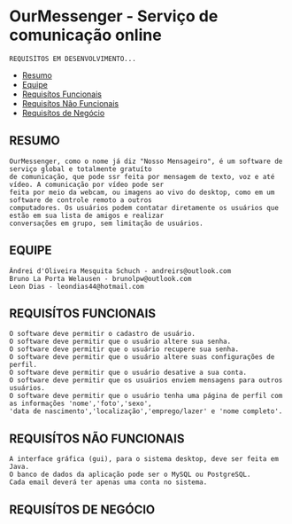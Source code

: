 # OurMessenger - Serviço de comunicação online

    REQUISÍTOS EM DESENVOLVIMENTO...

* [Resumo](#resumo)
* [Equipe](#equipe)
* [Requisítos Funcionais](##requis%C3%8Dtos-funcionais)
* [Requisítos Não Funcionais](#requis%C3%8Dtos-n%C3%83o-funcionais)
* [Requisítos de Negócio](#requis%C3%8Dtos-de-neg%C3%93cio)

## RESUMO

    OurMessenger, como o nome já diz "Nosso Mensageiro", é um software de serviço global e totalmente gratuíto 
    de comunicação, que pode ssr feita por mensagem de texto, voz e até vídeo. A comunicação por vídeo pode ser 
    feita por meio da webcam, ou imagens ao vivo do desktop, como em um software de controle remoto a outros
    computadores. Os usuários podem contatar diretamente os usuários que estão em sua lista de amigos e realizar 
    conversações em grupo, sem limitação de usuários.
## EQUIPE

    Ândrei d'Oliveira Mesquita Schuch - andreirs@outlook.com
    Bruno La Porta Welausen - brunolpw@outlook.com
    Leon Dias - leondias44@hotmail.com    
## REQUISÍTOS FUNCIONAIS

    O software deve permitir o cadastro de usuário.
    O software deve permitir que o usuário altere sua senha.
    O software deve permitir que o usuário recupere sua senha.
    O software deve permitir que o usuário altere suas configurações de perfil.
    O software deve permitir que o usuário desative a sua conta.
    O software deve permitir que os usuários enviem mensagens para outros usuários.
    O software deve permitir que o usuário tenha uma página de perfil com as informações 'nome','foto','sexo',
    'data de nascimento','localização','emprego/lazer' e 'nome completo'.    
## REQUISÍTOS NÃO FUNCIONAIS

    A interface gráfica (gui), para o sistema desktop, deve ser feita em Java.
    O banco de dados da aplicação pode ser o MySQL ou PostgreSQL.
    Cada email deverá ter apenas uma conta no sistema.
## REQUISÍTOS DE NEGÓCIO
